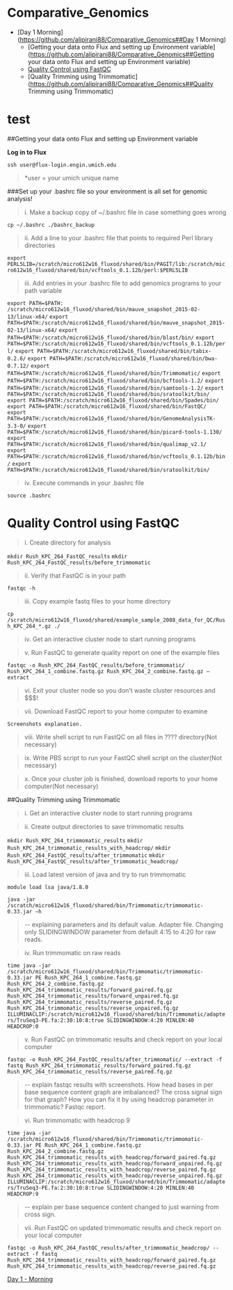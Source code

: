 # Comparative_Genomics

- [Day 1 Morning](https://github.com/alipirani88/Comparative_Genomics##Day 1 Morning)
	- [Getting your data onto Flux and setting up Environment variable](https://github.com/alipirani88/Comparative_Genomics##Getting your data onto Flux and setting up Environment variable)
	- [Quality Control using FastQC](https://github.com/alipirani88/Comparative_Genomics#Quality-Control-using-FastQC)
	- [Quality Trimming using Trimmomatic](https://github.com/alipirani88/Comparative_Genomics##Quality Trimming using Trimmomatic)


























# test

##Getting your data onto Flux and setting up Environment variable

**Log in to Flux**

`ssh user@flux-login.engin.umich.edu`

> *user = your umich unique name

###Set up your .bashrc file so your environment is all set for genomic analysis!

>i. Make a backup copy of ~/.bashrc file in case something goes wrong 
	
`cp ~/.bashrc ./bashrc_backup`
	
>ii. Add a line to your .bashrc file that points to required Perl library directories

`export PERL5LIB=/scratch/micro612w16_fluxod/shared/bin/PAGIT/lib:/scratch/micro612w16_fluxod/shared/bin/vcftools_0.1.12b/perl:$PERL5LIB`

>iii. Add entries in your .bashrc file to add genomics programs to your path variable

`export PATH=$PATH: /scratch/micro612w16_fluxod/shared/bin/mauve_snapshot_2015-02-13/linux-x64/`
`export PATH=$PATH:/scratch/micro612w16_fluxod/shared/bin/mauve_snapshot_2015-02-13/linux-x64/`
`export PATH=$PATH:/scratch/micro612w16_fluxod/shared/bin/blast/bin/`
`export PATH=$PATH:/scratch/micro612w16_fluxod/shared/bin/vcftools_0.1.12b/perl/`
`export PATH=$PATH:/scratch/micro612w16_fluxod/shared/bin/tabix-0.2.6/`
`export PATH=$PATH:/scratch/micro612w16_fluxod/shared/bin/bwa-0.7.12/`
`export PATH=$PATH:/scratch/micro612w16_fluxod/shared/bin/Trimmomatic/`
`export PATH=$PATH:/scratch/micro612w16_fluxod/shared/bin/bcftools-1.2/`
`export PATH=$PATH:/scratch/micro612w16_fluxod/shared/bin/samtools-1.2/`
`export PATH=$PATH:/scratch/micro612w16_fluxod/shared/bin/sratoolkit/bin/`
`export PATH=$PATH:/scratch/micro612w16_fluxod/shared/bin/Spades/bin/`
`export PATH=$PATH:/scratch/micro612w16_fluxod/shared/bin/FastQC/`
`export PATH=$PATH:/scratch/micro612w16_fluxod/shared/bin/GenomeAnalysisTK-3.3-0/`
`export PATH=$PATH:/scratch/micro612w16_fluxod/shared/bin/picard-tools-1.130/`
`export PATH=$PATH:/scratch/micro612w16_fluxod/shared/bin/qualimap_v2.1/`
`export PATH=$PATH:/scratch/micro612w16_fluxod/shared/bin/vcftools_0.1.12b/bin/`
`export PATH=$PATH:/scratch/micro612w16_fluxod/shared/bin/sratoolkit/bin/`

>iv. Execute commands in your .bashrc file

`source .bashrc`

# Quality Control using FastQC

>i. Create directory for analysis

`mkdir Rush_KPC_264_FastQC_results`
`mkdir Rush_KPC_264_FastQC_results/before_trimmomatic`

>ii. Verify that FastQC is in your path

`fastqc -h`

>iii. Copy example fastq files to your home directory

`cp /scratch/micro612w16_fluxod/shared/example_sample_2008_data_for_QC/Rush_KPC_264_*.gz ./`

>iv. Get an interactive cluster node to start running programs

>v. Run FastQC to generate quality report on one of the example files

`fastqc -o Rush_KPC_264_FastQC_results/before_trimmomatic/ Rush_KPC_264_1_combine.fastq.gz Rush_KPC_264_2_combine.fastq.gz –extract`

>vi. Exit your cluster node so you don’t waste cluster resources and $$$!

>vii. Download FastQC report to your home computer to examine

`Screenshots explanation.`

>viii. Write shell script to run FastQC on all files in ???? directory(Not necessary)

>ix. Write PBS script to run your FastQC shell script on the cluster(Not necessary)

>x. Once your cluster job is finished, download reports to your home computer(Not necessary)

##Quality Trimming using Trimmomatic

>i. Get an interactive cluster node to start running programs


>ii. Create output directories to save trimmomatic results

`mkdir Rush_KPC_264_trimmomatic_results`
`mkdir Rush_KPC_264_trimmomatic_results_with_headcrop/`
`mkdir Rush_KPC_264_FastQC_results/after_trimmomatic`
`mkdir Rush_KPC_264_FastQC_results/after_trimmomatic_headcrop/`

>iii. Load latest version of java and try to run trimmomatic

`module load lsa java/1.8.0`

`java -jar /scratch/micro612w16_fluxod/shared/bin/Trimmomatic/trimmomatic-0.33.jar –h`

>-- explaining parameters and its default value. Adapter file. Changing only SLIDINGWINDOW parameter from default 4:15 to 4:20 for raw reads.

>iv. Run trimmomatic on raw reads

`time java -jar /scratch/micro612w16_fluxod/shared/bin/Trimmomatic/trimmomatic-0.33.jar PE Rush_KPC_264_1_combine.fastq.gz Rush_KPC_264_2_combine.fastq.gz Rush_KPC_264_trimmomatic_results/forward_paired.fq.gz Rush_KPC_264_trimmomatic_results/forward_unpaired.fq.gz Rush_KPC_264_trimmomatic_results/reverse_paired.fq.gz Rush_KPC_264_trimmomatic_results/reverse_unpaired.fq.gz ILLUMINACLIP:/scratch/micro612w16_fluxod/shared/bin/Trimmomatic/adapters/TruSeq3-PE.fa:2:30:10:8:true SLIDINGWINDOW:4:20 MINLEN:40 HEADCROP:0`

>v. Run FastQC on trimmomatic results and check report on your local computer

`fastqc -o Rush_KPC_264_FastQC_results/after_trimmomatic/ --extract -f fastq Rush_KPC_264_trimmomatic_results/forward_paired.fq.gz Rush_KPC_264_trimmomatic_results/reverse_paired.fq.gz`
	
>-- explain fastqc results with screenshots. How head bases in per base sequence content graph are imbalanced? The cross signal sign for that graph? How you can fix it by using headcrop parameter in trimmomatic? Fastqc report.

>vi. Run trimmomatic with headcrop 9

`time java -jar /scratch/micro612w16_fluxod/shared/bin/Trimmomatic/trimmomatic-0.33.jar PE Rush_KPC_264_1_combine.fastq.gz Rush_KPC_264_2_combine.fastq.gz Rush_KPC_264_trimmomatic_results_with_headcrop/forward_paired.fq.gz Rush_KPC_264_trimmomatic_results_with_headcrop/forward_unpaired.fq.gz Rush_KPC_264_trimmomatic_results_with_headcrop/reverse_paired.fq.gz Rush_KPC_264_trimmomatic_results_with_headcrop/reverse_unpaired.fq.gz ILLUMINACLIP:/scratch/micro612w16_fluxod/shared/bin/Trimmomatic/adapters/TruSeq3-PE.fa:2:30:10:8:true SLIDINGWINDOW:4:20 MINLEN:40 HEADCROP:9`
		
>-- explain per base sequence content changed to just warning from cross sign.

>vii. Run FastQC on updated trimmomatic results and check report on your local computer

`fastqc -o Rush_KPC_264_FastQC_results/after_trimmomatic_headcrop/ --extract -f fastq Rush_KPC_264_trimmomatic_results_with_headcrop/forward_paired.fq.gz Rush_KPC_264_trimmomatic_results_with_headcrop/reverse_paired.fq.gz`

[Day 1 - Morning](https://github.com/alipirani88/Comparative_Genomics#test)
